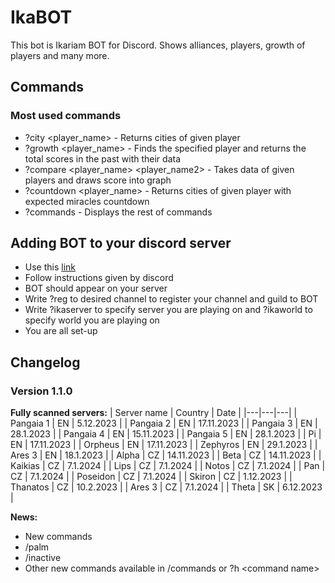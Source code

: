 # IkaBOT
This bot is Ikariam BOT for Discord. Shows alliances, players, growth of players and many more.

## Commands
### Most used commands
- ?city <player_name> - Returns cities of given player
- ?growth <player_name> - Finds the specified player and returns the total scores in the past with their data
- ?compare <player_name> <player_name2> - Takes data of given players and draws score into graph
- ?countdown <player_name> - Returns cities of given player with expected miracles countdown
- ?commands - Displays the rest of commands
## Adding BOT to your discord server
 - Use this [link](https://discord.com/oauth2/authorize?client_id=591351746123530259&scope=bot&permissions=8 "Invitation link")
 - Follow instructions given by discord
 - BOT should appear on your server
 - Write ?reg to desired channel to register your channel and guild to BOT
 - Write ?ikaserver to specify server you are playing on and ?ikaworld to specify world you are playing on
 - You are all set-up

## Changelog   
### Version 1.1.0
**Fully scanned servers:**
| Server name | Country | Date |
|---|---|---|
| Pangaia 1 | EN | 5.12.2023 |
| Pangaia 2 | EN | 17.11.2023 |
| Pangaia 3 | EN | 28.1.2023 |
| Pangaia 4 | EN | 15.11.2023 |
| Pangaia 5 | EN | 28.1.2023 |
| Pi | EN | 17.11.2023 |
| Orpheus | EN | 17.11.2023 |
| Zephyros | EN | 29.1.2023 |
| Ares 3 | EN | 18.1.2023 |
| Alpha | CZ | 14.11.2023 |
| Beta | CZ | 14.11.2023 |
| Kaikias | CZ | 7.1.2024 |
| Lips | CZ | 7.1.2024 |
| Notos | CZ | 7.1.2024 |
| Pan | CZ | 7.1.2024 |
| Poseidon | CZ | 7.1.2024 |
| Skiron | CZ | 1.12.2023 |
| Thanatos | CZ | 10.2.2023 |
| Ares 3 | CZ | 7.1.2024 |
| Theta | SK | 6.12.2023 |

**News:**
- New commands
 - /palm
 - /inactive
 - Other new commands available in /commands or ?h \<command name>
 